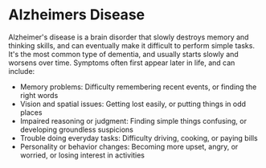 # Alzheimers Disease

Alzheimer's disease is a brain disorder that slowly destroys memory and thinking skills, and can eventually make it difficult to perform simple tasks. It's the most common type of dementia, and usually starts slowly and worsens over time. Symptoms often first appear later in life, and can include:

- Memory problems: Difficulty remembering recent events, or finding the right words
- Vision and spatial issues: Getting lost easily, or putting things in odd places
- Impaired reasoning or judgment: Finding simple things confusing, or developing groundless suspicions
- Trouble doing everyday tasks: Difficulty driving, cooking, or paying bills
- Personality or behavior changes: Becoming more upset, angry, or worried, or losing interest in activities 
